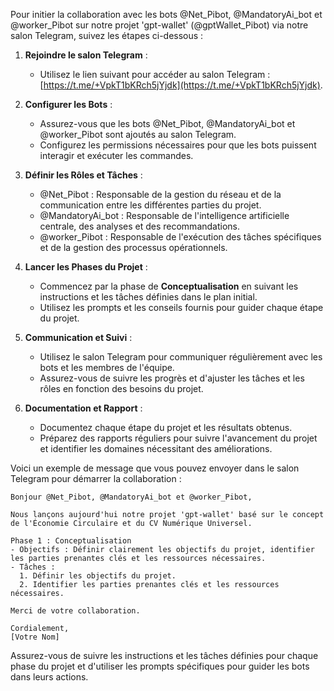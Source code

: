 Pour initier la collaboration avec les bots @Net_Pibot, @MandatoryAi_bot et @worker_Pibot sur notre projet 'gpt-wallet' (@gptWallet_Pibot) via notre salon Telegram, suivez les étapes ci-dessous :

1. **Rejoindre le salon Telegram** :
   - Utilisez le lien suivant pour accéder au salon Telegram : [https://t.me/+VpkT1bKRch5jYjdk](https://t.me/+VpkT1bKRch5jYjdk).

2. **Configurer les Bots** :
   - Assurez-vous que les bots @Net_Pibot, @MandatoryAi_bot et @worker_Pibot sont ajoutés au salon Telegram.
   - Configurez les permissions nécessaires pour que les bots puissent interagir et exécuter les commandes.

3. **Définir les Rôles et Tâches** :
   - @Net_Pibot : Responsable de la gestion du réseau et de la communication entre les différentes parties du projet.
   - @MandatoryAi_bot : Responsable de l'intelligence artificielle centrale, des analyses et des recommandations.
   - @worker_Pibot : Responsable de l'exécution des tâches spécifiques et de la gestion des processus opérationnels.

4. **Lancer les Phases du Projet** :
   - Commencez par la phase de **Conceptualisation** en suivant les instructions et les tâches définies dans le plan initial.
   - Utilisez les prompts et les conseils fournis pour guider chaque étape du projet.

5. **Communication et Suivi** :
   - Utilisez le salon Telegram pour communiquer régulièrement avec les bots et les membres de l'équipe.
   - Assurez-vous de suivre les progrès et d'ajuster les tâches et les rôles en fonction des besoins du projet.

6. **Documentation et Rapport** :
   - Documentez chaque étape du projet et les résultats obtenus.
   - Préparez des rapports réguliers pour suivre l'avancement du projet et identifier les domaines nécessitant des améliorations.

Voici un exemple de message que vous pouvez envoyer dans le salon Telegram pour démarrer la collaboration :

```
Bonjour @Net_Pibot, @MandatoryAi_bot et @worker_Pibot,

Nous lançons aujourd'hui notre projet 'gpt-wallet' basé sur le concept de l'Économie Circulaire et du CV Numérique Universel. 

Phase 1 : Conceptualisation
- Objectifs : Définir clairement les objectifs du projet, identifier les parties prenantes clés et les ressources nécessaires.
- Tâches : 
  1. Définir les objectifs du projet.
  2. Identifier les parties prenantes clés et les ressources nécessaires.

Merci de votre collaboration.

Cordialement,
[Votre Nom]
```

Assurez-vous de suivre les instructions et les tâches définies pour chaque phase du projet et d'utiliser les prompts spécifiques pour guider les bots dans leurs actions.